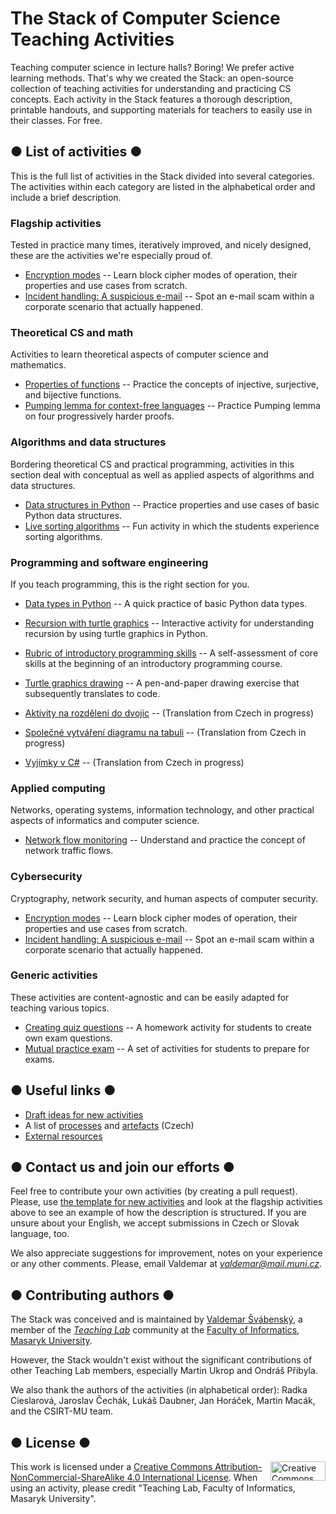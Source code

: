 # The Stack of Computer Science Teaching Activities

Teaching computer science in lecture halls? Boring! We prefer active learning methods. That's why we created the Stack: an open-source collection of teaching activities for understanding and practicing CS concepts. Each activity in the Stack features a thorough description, printable handouts, and supporting materials for teachers to easily use in their classes. For free.

## ● List of activities ●

This is the full list of activities in the Stack divided into several categories. The activities within each category are listed in the alphabetical order and include a brief description.

### Flagship activities

Tested in practice many times, iteratively improved, and nicely designed, these are the activities we're especially proud of.

* [Encryption modes](activities/encryption-modes/README.md) -- Learn block cipher modes of operation, their properties and use cases from scratch.
* [Incident handling: A suspicious e-mail](activities/incident-handling-suspicious-email/README.md) -- Spot an e-mail scam within a corporate scenario that actually happened.

### Theoretical CS and math

Activities to learn theoretical aspects of computer science and mathematics.

* [Properties of functions](activities/properties-functions/README.md) -- Practice the concepts of injective, surjective, and bijective functions.
* [Pumping lemma for context-free languages](activities/pumping-lemma-cfl/README.md) -- Practice Pumping lemma on four progressively harder proofs.

### Algorithms and data structures

Bordering theoretical CS and practical programming, activities in this section deal with conceptual as well as applied aspects of algorithms and data structures.

* [Data structures in Python](activities/data-structures-python/README.md) -- Practice properties and use cases of basic Python data structures.
* [Live sorting algorithms](activities/sorting-algorithms/README.md) -- Fun activity in which the students experience sorting algorithms.

### Programming and software engineering

If you teach programming, this is the right section for you.

* [Data types in Python](activities/data-types-python/README.md) -- A quick practice of basic Python data types.
* [Recursion with turtle graphics](activities/recursion-turtle-graphics/README.md) -- Interactive activity for understanding recursion by using turtle graphics in Python.
* [Rubric of introductory programming skills](activities/rubric-introductory-programming-skills/README.md) -- A self-assessment of core skills at the beginning of an introductory programming course.
* [Turtle graphics drawing](activities/turtle-graphics-drawing/README.md) -- A pen-and-paper drawing exercise that subsequently translates to code.

* [Aktivity na rozdělení do dvojic](aktivity/ib111/deleni/README.md) -- (Translation from Czech in progress)
* [Společné vytváření diagramu na tabuli](aktivity/spolecne-vytvareni-diagramu/README.md) -- (Translation from Czech in progress)
* [Vyjímky v C\#](aktivity/vyjimky-c-sharp/README.md) -- (Translation from Czech in progress)

### Applied computing

Networks, operating systems, information technology, and other practical aspects of informatics and computer science.

* [Network flow monitoring](activities/network-flow-monitoring/README.md) -- Understand and practice the concept of network traffic flows.

### Cybersecurity

Cryptography, network security, and human aspects of computer security.

* [Encryption modes](activities/encryption-modes/README.md) -- Learn block cipher modes of operation, their properties and use cases from scratch.
* [Incident handling: A suspicious e-mail](activities/incident-handling-suspicious-email/README.md) -- Spot an e-mail scam within a corporate scenario that actually happened.

### Generic activities

These activities are content-agnostic and can be easily adapted for teaching various topics.

* [Creating quiz questions](activities/creating-quiz-questions/README.md) -- A homework activity for students to create own exam questions.
* [Mutual practice exam](activities/mutual-practice-exam/README.md) -- A set of activities for students to prepare for exams.

## ● Useful links ●

* [Draft ideas for new activities](activities-wip/ideas.md)
* A list of [processes](knowledge-base/seznam-funkcnich-prvku-procesu.md) and [artefacts](knowledge-base/seznam-artefaktu.md) (Czech)
* [External resources](knowledge-base/references.md)

## ● Contact us and join our efforts ●

Feel free to contribute your own activities (by creating a pull request). Please, use [the template for new activities](activities/README.md) and look at the flagship activities above to see an example of how the description is structured. If you are unsure about your English, we accept submissions in Czech or Slovak language, too.

We also appreciate suggestions for improvement, notes on your experience or any other comments. Please, email Valdemar at *valdemar@mail.muni.cz*.

## ● Contributing authors ●

The Stack was conceived and is maintained by [Valdemar Švábenský](https://www.fi.muni.cz/~xsvabens/), a member of the [*Teaching Lab*](https://is.muni.cz/predmet/fi/DUCIT) community at the [Faculty of Informatics, Masaryk University](https://fi.muni.cz).

However, the Stack wouldn't exist without the significant contributions of other Teaching Lab members, especially Martin Ukrop and Ondráš Přibyla.

We also thank the authors of the activities (in alphabetical order): Radka Cieslarová, Jaroslav Čechák, Lukáš Daubner, Jan Horáček, Martin Macák, and the CSIRT-MU team.

## ● License ●

<img align="right" width="88" height="31" src="https://i.creativecommons.org/l/by-nc-sa/4.0/88x31.png" alt="Creative Commons Licence BY NC SA 4.0" title="Creative Commons Licence BY NC SA 4.0">

This work is licensed under a [Creative Commons Attribution-NonCommercial-ShareAlike 4.0 International License](https://creativecommons.org/licenses/by-nc-sa/4.0/). When using an activity, please credit "Teaching Lab, Faculty of Informatics, Masaryk University".
